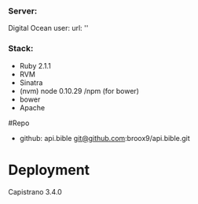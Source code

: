 ### Server:
Digital Ocean
user:
url: ''


### Stack:
- Ruby 2.1.1
- RVM
- Sinatra
- (nvm) node 0.10.29 /npm (for bower)
- bower
- Apache


#Repo
- github: api.bible git@github.com:broox9/api.bible.git

# Deployment
Capistrano 3.4.0
